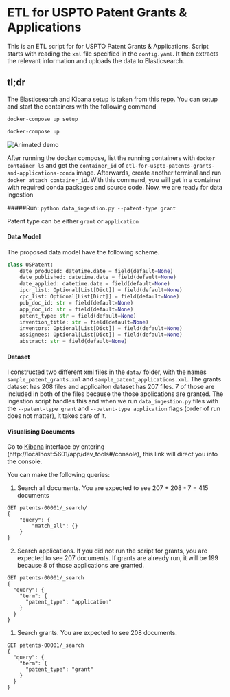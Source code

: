 # ETL for USPTO Patent Grants & Applications
This is an ETL script for for USPTO Patent Grants & Applications. Script starts with reading the ```xml``` file specified in the ```config.yaml```. It then extracts the relevant information and uploads the data to Elasticsearch.

## tl;dr
The Elasticsearch and Kibana setup is taken from this [repo](https://github.com/deviantony/docker-elk). You can setup and start the containers with the following command
```sh
docker-compose up setup
```

```sh
docker-compose up
```

![Animated demo](https://user-images.githubusercontent.com/3299086/155972072-0c89d6db-707a-47a1-818b-5f976565f95a.gif)

After running the docker compose, list the running containers with ```docker container ls``` and get the ```container_id``` of ```etl-for-uspto-patents-grants-and-applications-conda``` image. Afterwards, create another terminal and run ```docker attach container_id```. With this command, you will get in a container with required conda packages and source code. Now, we are ready for data ingestion

#####Run:
```python data_ingestion.py --patent-type grant```

Patent type can be either ```grant``` or ```application```

#### Data Model

The proposed data model have the following scheme.

``` python
class USPatent:
    date_produced: datetime.date = field(default=None)
    date_published: datetime.date = field(default=None)
    date_applied: datetime.date = field(default=None)
    ipcr_list: Optional[List[Dict]] = field(default=None)
    cpc_list: Optional[List[Dict]] = field(default=None)
    pub_doc_id: str = field(default=None)
    app_doc_id: str = field(default=None)
    patent_type: str = field(default=None)
    invention_title: str = field(default=None)
    inventors: Optional[List[Dict]] = field(default=None)
    assignees: Optional[List[Dict]] = field(default=None)
    abstract: str = field(default=None)
```

#### Dataset
I constructed two different xml files in the ```data/``` folder, with the names ```sample_patent_grants.xml``` and ```sample_patent_applications.xml```. The grants dataset has 208 files and applicaiton dataset has 207 files. 7 of those are included in both of the files because the those applications are granted. The ingestion script handles this and when we run ```data_ingestion.py``` files with the ```--patent-type grant``` and ```--patent-type application``` flags (order of run does not matter), it takes care of it.

#### Visualising Documents
Go to [Kibana](http://localhost:5601/app/dev_tools#/console) interface by entering (http://localhost:5601/app/dev_tools#/console), this link will direct you into the console.

You can make the following queries:

1) Search all documents. You are expected to see 207 + 208 - 7 = 415 documents

```
GET patents-00001/_search/
{
    "query": {
        "match_all": {}
    }
}
```
2) Search applications. If you did not run the script for grants, you are expected to see 207 documents. If grants are already run, it will be 199 because 8 of those applications are granted.
```
GET patents-00001/_search
{
  "query": {
    "term": {
      "patent_type": "application"
    }
  }
}
```

1) Search grants. You are expected to see 208 documents.
```
GET patents-00001/_search
{
  "query": {
    "term": {
      "patent_type": "grant"
    }
  }
}
```



